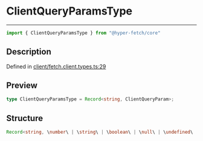

# ClientQueryParamsType

<div class="api-docs__separator" data-reactroot="">

---

</div><div class="api-docs__import" data-reactroot="">

```ts
import { ClientQueryParamsType } from "@hyper-fetch/core"
```

</div><div class="api-docs__section">

## Description

</div><div class="api-docs__description"><span class="api-docs__do-not-parse">



</span></div><p class="api-docs__definition">

Defined in [client/fetch.client.types.ts:29](https://github.com/BetterTyped/hyper-fetch/blob/2ce105c7/packages/core/src/client/fetch.client.types.ts#L29)

</p><div class="api-docs__section">

## Preview

</div><div class="api-docs__preview type single">

```ts
type ClientQueryParamsType = Record<string, ClientQueryParam>;
```

</div><div class="api-docs__section">

## Structure

</div><div class="api-docs__returns">

```ts
Record<string, \number\ | \string\ | \boolean\ | \null\ | \undefined\ | \number\ | \string\ | \boolean\ | \null\ | \undefined\[] | Record<string, number | string | boolean | null | undefined>>
```

</div>